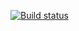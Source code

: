 [![Build status](https://ci.appveyor.com/api/projects/status/9dk1qhjtom411iou/branch/main?svg=true)](https://ci.appveyor.com/project/Andrey-Khyarginen/cardorder/branch/main)

